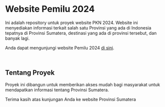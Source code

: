 # Website Pemilu 2024

Ini adalah repository untuk proyek website PKN 2024. Website ini menyediakan informasi terkait salah satu Provinsi yang ada di Indonesia tepatnya di Provinsi Sumatera, destinasi yang ada di provinsi tersebut, dan banyak lagi.

Anda dapat mengunjungi website Pemilu 2024 [di sini](https://pkn-pas.vercel.app/).

<br>

## Tentang Proyek

Proyek ini dibangun untuk memberikan akses mudah bagi masyarakat untuk mendapatkan informasi tentang Provinsi Sumatera.

Terima kasih atas kunjungan Anda ke website Provinsi Sumatera
